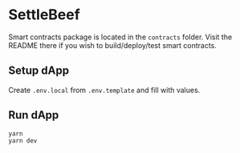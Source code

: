 # SettleBeef

Smart contracts package is located in the `contracts` folder. Visit the README there if you wish to build/deploy/test smart contracts.

## Setup dApp

Create `.env.local` from `.env.template` and fill with values.

## Run dApp

```
yarn
yarn dev
```
